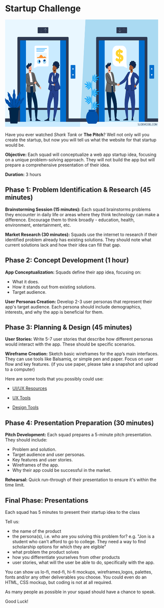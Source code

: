 # Startup Challenge

<img src="pitch.png" width="500" height="350">

Have you ever watched _Shark Tank_ or **The Pitch**?
Well not only will you create the startup, but now you will tell us what the website for that startup would be.

**Objective:** Each squad will conceptualize a web app startup idea, focusing on a unique problem-solving approach. They will not build the app but will prepare a comprehensive presentation of their idea.

**Duration:** 3 hours

## Phase 1: Problem Identification & Research (45 minutes)

**Brainstorming Session (15 minutes):** Each squad brainstorms problems they encounter in daily life or areas where they think technology can make a difference. Encourage them to think broadly - education, health, environment, entertainment, etc.

**Market Research (30 minutes):** Squads use the internet to research if their identified problem already has existing solutions. They should note what current solutions lack and how their idea can fill that gap.

## Phase 2: Concept Development (1 hour)

**App Conceptualization:** Squads define their app idea, focusing on:

- What it does.
- How it stands out from existing solutions.
- Target audience.

**User Personas Creation:** Develop 2-3 user personas that represent their app's target audience. Each persona should include demographics, interests, and why the app is beneficial for them.

## Phase 3: Planning & Design (45 minutes)

**User Stories:** Write 5-7 user stories that describe how different personas would interact with the app. These should be specific scenarios.

**Wireframe Creation:** Sketch basic wireframes for the app’s main interfaces. They can use tools like Balsamiq, or simple pen and paper. Focus on user flow and key features. (if you use paper, please take a snapshot and upload to a computer)

Here are some tools that you possibly could use:

- [UI/UX Resources](https://github.com/10-3-pursuit/10-3-resources/blob/main/user-experience.md)

- [UX Tools](https://github.com/10-3-pursuit/10-3-resources/blob/main/ux-tools.md)

- [Design Tools](https://github.com/10-3-pursuit/10-3-resources/tree/main/project-tools)

## Phase 4: Presentation Preparation (30 minutes)

**Pitch Development:** Each squad prepares a 5-minute pitch presentation. They should include:

- Problem and solution.
- Target audience and user personas.
- Key features and user stories.
- Wireframes of the app.
- Why their app could be successful in the market.

**Rehearsal:** Quick run-through of their presentation to ensure it's within the time limit.

## Final Phase: Presentations

Each squad has 5 minutes to present their startup idea to the class

Tell us:

- the name of the product
- the persona(s), i.e. who are you solving this problem for? e.g. "Jon is a student who can't afford to go to college. They need a way to find scholarship options for which they are elgible"
- what problem the product solves
- how you differentiate yourselves from other products
- user stories, what will the user be able to do, specifically with the app.

You can show us lo-fi, med-fi, hi-fi mockups, wireframes,logos, palettes, fonts and/or any other deliverables you choose. You could even do an HTML, CSS mockup, but coding is not at all required.

As many people as possible in your squad should have a chance to speak.

Good Luck!
